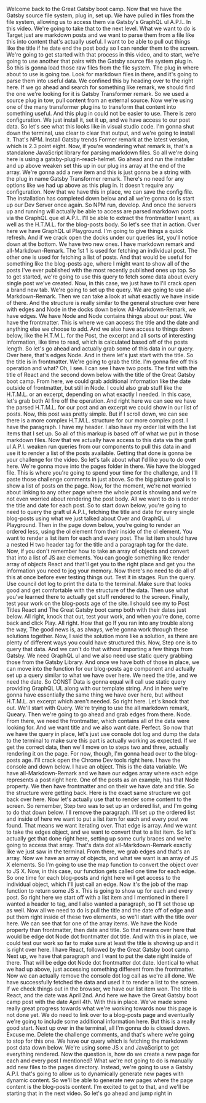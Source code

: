 Welcome back to the Great Gatsby boot camp. Now that we have the Gatsby source file system, plug in, set up. We have pulled in files from the file system, allowing us to access them via Gatsby's GraphQL ul A.P.I.. In this video. We're going to take that to the next level. What we want to do is Target just are markdown posts and we want to parse them from a file like this into content that's actually useful. I want to be able to pull out things like the title if he date end the post body so I can render them to the screen. We're going to get started with that process in this video, and to start, we're going to use another that pairs with the Gatsby source file system plug in. So this is gonna load those raw files from the file system. The plug in where about to use is going toe. Look for markdown files in there, and it's going to parse them into useful data. We confined this by heading over to the right here. If we go ahead and search for something like remark, we should find the one we're looking for it is Gatsby Transformer remark. So we used a source plug in tow, pull content from an external source. Now we're using one of the many transformer plug ins to transform that content into something useful. And this plug in could not be easier to use. There is zero configuration. We just install it, set it up, and we have access to our post data. So let's see what this looks like in visual studio code. I'm gonna shut down the terminal, use clear to clear that output, and we're going to install it. That's NPM. Install Gatsby trends Former remark at the latest version, which is 2.3 point eight. Now, if you're wondering what remark is, that's a standalone JavaScript library for parsing markdown files. So all we're doing here is using a gatsby-plugin-react-helmet. Go ahead and run the installer and up above weaken set this up in our plug ins array at the end of the array. We're gonna add a new item and this is just gonna be a string with the plug in name Gatsby Transformer remark. There's no need for any options like we had up above as this plug in. It doesn't require any configuration. Now that we have this in place, we can save the config file. The installation has completed down below and all we're gonna do is start up our Dev Server once again. So NPM run, develop. And once the servers up and running will actually be able to access are parsed markdown posts via the GraphQL que el A.P.I.. I'll be able to extract the frontmatter I want, as well as the H.T.M.L. for the blog-posts body. So let's see that in action. Over here we have GraphQL ul Playground. I'm going to give things a quick refresh. And if we crack open the docks under our queries list, you'll notice down at the bottom. We have two new ones. I have markdown remark and all-Markdown-Remark. The 1st 1 is used for fetching an individual post. The other one is used for fetching a list of posts. And that would be useful for something like the blog-posts age, where I might want to show all of the posts I've ever published with the most recently published ones up top. So to get started, we're going to use this query to fetch some data about every single post we've created. Now, in this case, we just have to I'll crack open a brand new tab. We're going to set up the query. We are going to use all-Markdown-Remark. Then we can take a look at what exactly we have inside of there. And the structure is really similar to the general structure over here with edges and Node in the docks down below. All-Markdown-Remark, we have edges. We have Node and Node contains things about our post. We have the frontmatter. This is where we can access the title and the date and anything else we choose to add. And we also have access to things down below, like the H.T.M.L. for the Post, the excerpt and all sorts of interesting information, like time to read, which is calculated based off of the posts length. So let's go ahead and actually grab some of this data in our query. Over here, that's edges Node. And in there let's just start with the title. So the title is in frontmatter. We're going to grab the title. I'm gonna fire off this operation and what? Oh, I see. I can see I have two posts. The first with the title of React and the second down below with the title of the Great Gatsby boot camp. From here, we could grab additional information like the date outside of frontmatter, but still in Node. I could also grab stuff like the H.T.M.L. or an excerpt, depending on what exactly I needed. In this case, let's grab both Al fire off the operation. And right here we can see we have the parsed H.T.M.L. for our post and an excerpt we could show in our list of posts. Now, this post was pretty simple. But if I scroll down, we can see there is a more complex H.T.M.L. structure for our more complex post. I have the paragraph. I have my header. I also have my order list with the list items that I set up. So all of this markup is based off of what we put in those markdown files. Now that we actually have access to this data via the graft ul A.P.I. weaken run queries from our components to pull this data in and use it to render a list of the posts available. Getting that done is gonna be your challenge for the video. So let's talk about what I'd like you to do over here. We're gonna move into the pages folder in there. We have the blogged file. This is where you're going to spend your time for the challenge, and I'll paste those challenge comments in just above. So the big picture goal is to show a list of posts on the page. Now, for the moment, we're not worried about linking to any other page where the whole post is showing and we're not even worried about rendering the post body. All we want to do is render the title and date for each post. So to start down below, you're going to need to query the graft ul A.P.I., fetching the title and date for every single blog-posts using what we just talked about Over and GraphQL ul Playground. Then in the page down below, you're going to render an ordered less, using the ol element from their inside of the ol element. You want to render a list item for each and every post. The list item should have a nested H two header tag for the title and a paragraph tag for the date. Now, if you don't remember how to take an array of objects and convert that into a list of JS axe elements. You can google something like render array of objects React and that'll get you to the right place and get you the information you need to jog your memory. Now there's no need to do all of this at once before ever testing things out. Test it in stages. Run the query. Use council dot log to print the data to the terminal. Make sure that looks good and get comfortable with the structure of the data. Then use what you've learned there to actually get stuff rendered to the screen. Finally, test your work on the blog-posts age of the site. I should see my to Post Titles React and The Great Gatsby boot camp both with their dates just below. All right, knock that out, test your work, and when you're done, come back and click Play. All right. How that go If you ran into any trouble along the way, The good news is, as always, we're gonna work through these solutions together. Now, I said the solution more like a solution, as there are plenty of different ways you could have structured this. Now, Step one is to query that data. And we can't do that without importing a few things from Gatsby. We need GraphQL ul and we also need use static query grabbing those from the Gatsby Library. And once we have both of those in place, we can move into the function for our blog-posts age component and actually set up a query similar to what we have over here. We need the title, and we need the date. So CONST Data is gonna equal will call use static query providing GraphQL UL along with our template string. And in here we're gonna have essentially the same thing we have over here, but without H.T.M.L. an excerpt which aren't needed. So right here. Let's knock that out. We'll start with Query. We're trying to use the all markdown remark, Queary. Then we're going to go ahead and grab edges from there. Node. From there, we need the frontmatter, which contains all of the data were looking for. And we want title and we also want date. Perfect. So now that we have the query in place, let's just use console dot log and dump the data to the terminal to make sure this part is actually working as expected. If we get the correct data, then we'll move on to steps two and three, actually rendering it on the page. For now, though, I'm gonna head over to the blog-posts age. I'll crack open the Chrome Dev tools right here. I have the console and down below. I have an object. This is the data variable. We have all-Markdown-Remark and we have our edges array where each edge represents a post right here. One of the posts as an example, has that Node property. We then have frontmatter and on their we have date and title. So the structure were getting back. Here is the exact same structure we got back over here. Now let's actually use that to render some content to the screen. So remember, Step two was to set up an ordered list, and I'm going to do that down below. I'll remove the paragraph. I'll set up the ordered list and inside of here we want to put a list item for each and every post we found. That means we want iterating over. That edge is array. And we want to take the edges object, and we want to convert that to a list item. So let's actually get that done right here, setting up some curly braces and we're going to access that array. That's data dot all-Markdown-Remark exactly like we just saw in the terminal. From there, we grab edges and that's an array. Now we have an array of objects, and what we want is an array of JS X elements. So I'm going to use the map function to convert the object over to JS X. Now, in this case, our function gets called one time for each edge. So one time for each blog-posts and right here will get access to the individual object, which I'll just call an edge. Now it's the job of the map function to return some JS x. This is going to show up for each and every post. So right here we start off with a list item and I mentioned in there I wanted a header to tag, and I also wanted a paragraph, so I'll set those up as well. Now all we need to do is pull the title and the date off of edge and put them right inside of these two elements, so we'll start with the title over here. We can see that for one of the array items. We have the Node property than frontmatter, then date and title. So that means over here that would be edge dot Node dot frontmatter dot title. And with this in place, we could test our work so far to make sure at least the title is showing up and it is right over here. I have React, followed by the Great Gatsby boot camp. Next up, we have that paragraph and I want to put the date right inside of there. That will be edge dot Node dot frontmatter dot date. Identical to what we had up above, just accessing something different from the frontmatter. Now we can actually remove the console dot log call as we're all done. We have successfully fetched the data and used it to render a list to the screen. If we check things out in the browser, we have our list item won. The title is React, and the date was April 2nd. And here we have the Great Gatsby boot camp post with the date April 4th. With this in place. We've made some really great progress towards what we're working towards now this page is not done yet. We do need to link over to a blog-posts page and eventually we're going to include some additional information here. But this is a really good start. Next up over in the terminal, all I'm gonna do is closed down. Excuse me. Delete the challenge comments, and that's where we're going to stop for this one. We have our query which is fetching the markdown post data down below. We're using some JS x and JavaScript to get everything rendered. Now the question is, how do we create a new page for each and every post I mentioned? What we're not going to do is manually add new files to the pages directory. Instead, we're going to use a Gatsby A.P.I. that's going to allow us to dynamically generate new pages with dynamic content. So we'll be able to generate new pages where the page content is the blog-posts content. I'm excited to get to that, and we'll be starting that in the next video. So let's go ahead and jump right in